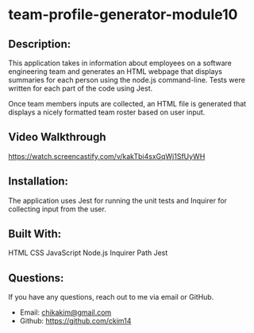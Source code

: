 # team-profile-generator-module10

## Description:

This application takes in information about employees on a software engineering team and generates an HTML webpage that displays summaries for each person using the node.js command-line. Tests were written for each part of the code using Jest.

Once team members inputs are collected, an HTML file is generated that displays a nicely formatted team roster based on user input.

## Video Walkthrough

https://watch.screencastify.com/v/kakTbi4sxGqWj1SfUyWH

## Installation:

The application uses Jest for running the unit tests and Inquirer for collecting input from the user.

## Built With:

HTML
CSS
JavaScript
Node.js
Inquirer
Path
Jest

## Questions:

If you have any questions, reach out to me via email or GitHub.

- Email: chikakim@gmail.com
- Github: https://github.com/ckim14
